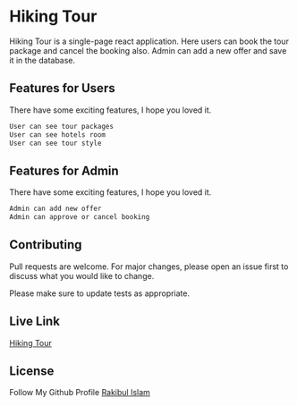 # Hiking Tour

Hiking Tour is a single-page react application. Here users can book the tour package and cancel the booking also. Admin can add a new offer and save it in the database.

## Features for Users

There have some exciting features, I hope you loved it.

```bash
User can see tour packages
User can see hotels room
User can see tour style 
```

## Features for Admin

There have some exciting features, I hope you loved it.

```bash
Admin can add new offer
Admin can approve or cancel booking  
```


## Contributing
Pull requests are welcome. For major changes, please open an issue first to discuss what you would like to change.

Please make sure to update tests as appropriate.

## Live Link
[Hiking Tour](https://hiking-tours-rakib.web.app/)

## License
Follow My Github Profile
[Rakibul Islam](https://github.com/Rakib0101)